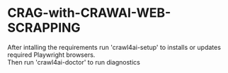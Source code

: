 # CRAG-with-CRAWAI-WEB-SCRAPPING

After intalling the requirements run 'crawl4ai-setup' to installs or updates required Playwright browsers. \
Then run 'crawl4ai-doctor' to run diagnostics